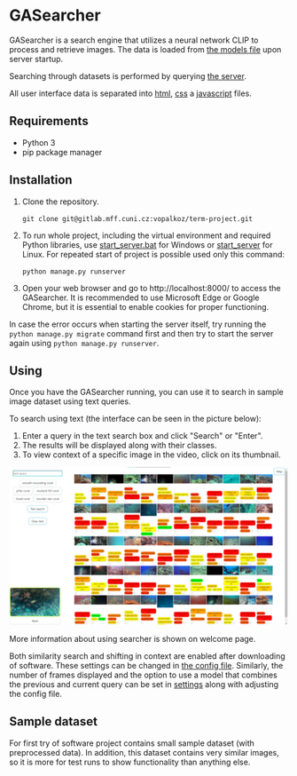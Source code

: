 # GASearcher

GASearcher is a search engine that utilizes a neural network CLIP to process and retrieve images. The data is
loaded from [the models file](gas/models.py) upon server startup.

Searching through datasets is performed by querying [the server](gas/view.py).

All user interface data is separated into [html](templates), [css](static/css)
a [javascript](static/js) files.



## Requirements

* Python 3
* pip package manager

## Installation

1. Clone the repository.

    ```commandline
    git clone git@gitlab.mff.cuni.cz:vopalkoz/term-project.git
    ```

2. To run whole project, including the virtual environment and required Python libraries,
   use [start_server.bat](start_server.bat) for Windows or [start_server](start_server) for Linux.
   For repeated start of project is possible used only this command:
   ```commandline
   python manage.py runserver
   ```

3. Open your web browser and go to http://localhost:8000/ to access the GASearcher. It is recommended to use Microsoft
   Edge or Google Chrome, but it is essential to enable cookies for proper functioning.

In case the error occurs when starting the server itself, try running the `python manage.py migrate` command first and
then try to start the server again using `python manage.py runserver`.

## Using

Once you have the GASearcher running, you can use it to search in sample image dataset using text queries.

To search using text (the interface can be seen in the picture below):

1. Enter a query in the text search box and click "Search" or "Enter".
2. The results will be displayed along with their classes.
3. To view context of a specific image in the video, click on its thumbnail.

![interface screenshot](../img/screenshot.png)

More information about using searcher is shown on welcome page.

Both similarity search and shifting in context are enabled after downloading of software. These settings can be changed
in [the config file](static/js/config.js). Similarly, the number of frames displayed and the option to use a model that
combines the previous and current query can be set in [settings](gas/settings.py) along with adjusting the config file.

## Sample dataset

For first try of software project contains small sample dataset (with preprocessed data). In addition, this dataset
contains very similar images, so it is more for test runs to show functionality than anything else.


